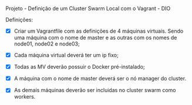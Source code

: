 Projeto - Definição de um Cluster Swarm Local com o Vagrant - DIO

Definições:
- [x] Criar um Vagrantfile com as definições de 4 máquinas virtuais. Sendo uma máquina com o nome de master e as outras com os nomes de node01, node02 e node03;

- [x] Cada máquina virtual deverá ter um ip fixo;

- [x] Todas as MV deverão possuir o Docker pré-instalado;

- [x] A máquina com o nome de master deverá ser o nó manager do cluster.

- [x] As demais máquinas deverão ser incluidas no cluster swarm como workers.
